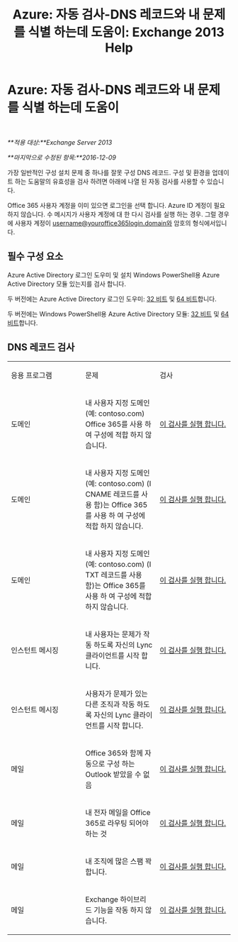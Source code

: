 ﻿---
title: 'Azure: 자동 검사-DNS 레코드와 내 문제를 식별 하는데 도움이: Exchange 2013 Help'
TOCTitle: 'Azure: 자동 검사-DNS 레코드와 내 문제를 식별 하는데 도움이'
ms:assetid: 1ef42cde-4df4-401a-b8f2-494630996ca8
ms:mtpsurl: https://technet.microsoft.com/ko-kr/library/Dn793619(v=EXCHG.150)
ms:contentKeyID: 62630001
ms.date: 05/22/2018
mtps_version: v=EXCHG.150
ms.translationtype: MT
---

# Azure: 자동 검사-DNS 레코드와 내 문제를 식별 하는데 도움이

 

_**적용 대상:**Exchange Server 2013_

_**마지막으로 수정된 항목:**2016-12-09_

가장 일반적인 구성 설치 문제 중 하나를 잘못 구성 DNS 레코드. 구성 및 환경을 업데이트 하는 도움말의 유효성을 검사 하려면 아래에 나열 된 자동 검사를 사용할 수 있습니다.

Office 365 사용자 계정을 이미 있으면 로그인을 선택 합니다. Azure ID 계정이 필요 하지 않습니다. 수 메시지가 사용자 계정에 대 한 다시 검사를 실행 하는 경우. 그럴 경우에 사용자 계정이 username@youroffice365login.domain와 암호의 형식에서입니다.

## 필수 구성 요소

Azure Active Directory 로그인 도우미 및 설치 Windows PowerShell용 Azure Active Directory 모듈 있는지를 검사 합니다.

두 버전에는 Azure Active Directory 로그인 도우미: [32 비트](https://go.microsoft.com/fwlink/?linkid=286261) 및 [64 비트](https://go.microsoft.com/fwlink/?linkid=286262)합니다.

두 버전에는 Windows PowerShell용 Azure Active Directory 모듈: [32 비트](https://go.microsoft.com/fwlink/?linkid=286258) 및 [64 비트](https://go.microsoft.com/fwlink/?linkid=286259)합니다.

## DNS 레코드 검사


<table>
<colgroup>
<col style="width: 33%" />
<col style="width: 33%" />
<col style="width: 33%" />
</colgroup>
<tbody>
<tr class="odd">
<td><p>응용 프로그램</p></td>
<td><p>문제</p></td>
<td><p>검사</p></td>
</tr>
<tr class="even">
<td><p>도메인</p></td>
<td><p>내 사용자 지정 도메인 (예: contoso.com) Office 365를 사용 하 여 구성에 적합 하지 않습니다.</p></td>
<td><p><a href="https://go.microsoft.com/?linkid=9834905">이 검사를 실행 합니다.</a></p></td>
</tr>
<tr class="odd">
<td><p>도메인</p></td>
<td><p>내 사용자 지정 도메인 (예: contoso.com) (I CNAME 레코드를 사용 함)는 Office 365를 사용 하 여 구성에 적합 하지 않습니다.</p></td>
<td><p><a href="https://go.microsoft.com/?linkid=9834905">이 검사를 실행 합니다.</a></p></td>
</tr>
<tr class="even">
<td><p>도메인</p></td>
<td><p>내 사용자 지정 도메인 (예: contoso.com) (I TXT 레코드를 사용 함)는 Office 365를 사용 하 여 구성에 적합 하지 않습니다.</p></td>
<td><p><a href="https://go.microsoft.com/?linkid=9834905">이 검사를 실행 합니다.</a></p></td>
</tr>
<tr class="odd">
<td><p>인스턴트 메시징</p></td>
<td><p>내 사용자는 문제가 작동 하도록 자신의 Lync 클라이언트를 시작 합니다.</p></td>
<td><p><a href="https://go.microsoft.com/?linkid=9834901">이 검사를 실행 합니다.</a></p></td>
</tr>
<tr class="even">
<td><p>인스턴트 메시징</p></td>
<td><p>사용자가 문제가 있는 다른 조직과 작동 하도록 자신의 Lync 클라이언트를 시작 합니다.</p></td>
<td><p><a href="https://go.microsoft.com/?linkid=9834902">이 검사를 실행 합니다.</a></p></td>
</tr>
<tr class="odd">
<td><p>메일</p></td>
<td><p>Office 365와 함께 자동으로 구성 하는 Outlook 받았을 수 없음</p></td>
<td><p><a href="https://go.microsoft.com/?linkid=9834897">이 검사를 실행 합니다.</a></p></td>
</tr>
<tr class="even">
<td><p>메일</p></td>
<td><p>내 전자 메일을 Office 365로 라우팅 되어야 하는 것</p></td>
<td><p><a href="https://go.microsoft.com/?linkid=9834898">이 검사를 실행 합니다.</a></p></td>
</tr>
<tr class="odd">
<td><p>메일</p></td>
<td><p>내 조직에 많은 스팸 꽉 합니다.</p></td>
<td><p><a href="https://go.microsoft.com/?linkid=9834903">이 검사를 실행 합니다.</a></p></td>
</tr>
<tr class="even">
<td><p>메일</p></td>
<td><p>Exchange 하이브리드 기능을 작동 하지 않습니다.</p></td>
<td><p><a href="https://go.microsoft.com/?linkid=9834904">이 검사를 실행 합니다.</a></p></td>
</tr>
</tbody>
</table>

